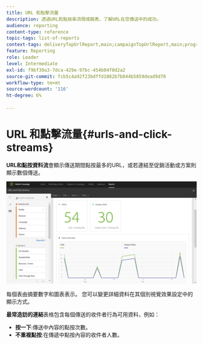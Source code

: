 ```yaml
---
title: URL 和點擊流量
description: 透過URL和點按串流現成報表，了解URL在您傳送中的成功。
audience: reporting
content-type: reference
topic-tags: list-of-reports
context-tags: deliveryTopUrlReport,main;campaignTopUrlReport,main;programTopUrlReport,main
feature: Reporting
role: Leader
level: Intermediate
exl-id: f9bf39a3-7dca-429e-97bc-454b04f0d2a2
source-git-commit: fcb5c4a92f23bdffd1082b7b044b5859dead9d70
workflow-type: tm+mt
source-wordcount: '116'
ht-degree: 6%

---
```


# URL 和點擊流量{#urls-and-click-streams}

**URL和點按資料流**&#x200B;會顯示傳送期間點按最多的URL，或若連結至促銷活動或方案則顯示數個傳送。

![](assets/delivery_reports_8.png)

每個表由摘要數字和圖表表示。 您可以變更詳細資料在其個別視覺效果設定中的顯示方式。

**最常造訪的連結**&#x200B;表格包含每個傳送的收件者行為可用資料，例如：

* **按一下**:傳送中內容的點按次數。
* **不重複點按**:在傳遞中點按內容的收件者人數。
